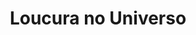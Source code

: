 ---
Numero: 29
title: Loucura no Universo
Autor: Fredric Brown
Co-autor: 
Ano-de-Publicacao: 1956
Titulo-original: What Mad Universe
Tradutor: Mário-Henrique Leiria
Co-tradutor: 
Ano-de-edicao: 1951
alias: Fredric-Brown
Autor2-alias: 
Tradutor1-alias: Mario-Henrique-Leiria
Tradutor2-alias: 
Titulo-link: 29-Loucura-no-Universo
Capa: Cândido Costa Pinto
pags: 184
Capa-link: Candido-Costa-Pinto
---